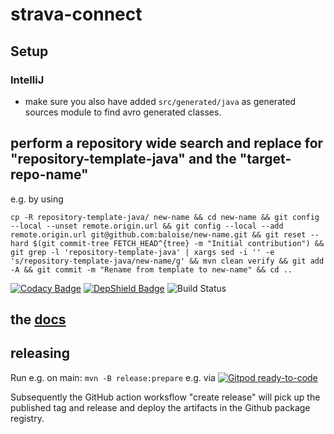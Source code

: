 # strava-connect

## Setup

### IntelliJ
- make sure you also have added `src/generated/java` as generated sources module to find avro generated classes.

## perform a repository wide search and replace for "repository-template-java" and the "target-repo-name"

e.g. by using

```
cp -R repository-template-java/ new-name && cd new-name && git config --local --unset remote.origin.url && git config --local --add remote.origin.url git@github.com:baloise/new-name.git && git reset --hard $(git commit-tree FETCH_HEAD^{tree} -m "Initial contribution") &&  git grep -l 'repository-template-java' | xargs sed -i '' -e 's/repository-template-java/new-name/g' && mvn clean verify && git add -A && git commit -m "Rename from template to new-name" && cd ..
```
[![Codacy Badge](https://app.codacy.com/project/badge/Grade/6888b72aaf354f4496af9b068d424eb0)](https://www.codacy.com/gh/CC21-EDW/strava-connect/dashboard?utm_source=github.com&amp;utm_medium=referral&amp;utm_content=CC21-EDW/strava-connect&amp;utm_campaign=Badge_Grade)
[![DepShield Badge](https://depshield.sonatype.org/badges/baloise/repository-template-java/depshield.svg)](https://depshield.github.io)
![Build Status](https://github.com/baloise/repository-template-java/workflows/CI/badge.svg)

## the [docs](docs/index.md)

## releasing

Run e.g. on main: `mvn -B release:prepare` e.g. via [![Gitpod ready-to-code](https://img.shields.io/badge/Gitpod-ready--to--code-blue?logo=gitpod)](https://gitpod.io#https://github.com/baloise/repository-template-java)

Subsequently the GitHub action worksflow "create release" will pick up the published tag and release and deploy the artifacts in the Github package registry.

